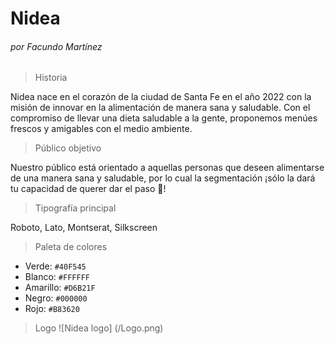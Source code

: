 # Nidea
###### por Facundo Martínez

> Historia
> 
Nidea nace en el corazón de la ciudad de Santa Fe en el año 2022 con la misión de innovar en la alimentación de manera sana y saludable.
Con el compromiso de llevar una dieta saludable a la gente, proponemos menúes frescos y amigables con el medio ambiente.

> Público objetivo
> 
Nuestro público está orientado a aquellas personas que deseen alimentarse de una manera sana y saludable, por lo cual la segmentación ¡sólo la dará tu capacidad de querer dar el paso 🤩!

> Tipografía principal
> 
Roboto, Lato, Montserat, Silkscreen

> Paleta de colores
> 
* Verde: `#40F545`
* Blanco: `#FFFFFF`
* Amarillo: `#D6B21F`
* Negro: `#000000`
* Rojo: `#B83620`

> Logo
![Nidea logo] (/Logo.png)
